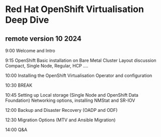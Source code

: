 # Red Hat OpenShift Virtualisation Deep Dive
## remote version 10 2024
 
9:00		Welcome and Intro	

9:15		OpenShift Basic installation on Bare Metal Cluster Layout discussion Compact, Single Node, Regular, HCP ….

10:00		Installing the OpenShift Virtualisation Operator and configuration 

10:30		BREAK		

10:45		Setting up Local storage (Single Node and OpenShift Data Foundation) Networking options, installing NMStat and SR-IOV

12:00		Backup and Disaster Recovery (OADP and ODF)  

12:30		Migration Options (MTV and Ansible Migration) 		

14:00		Q&A
